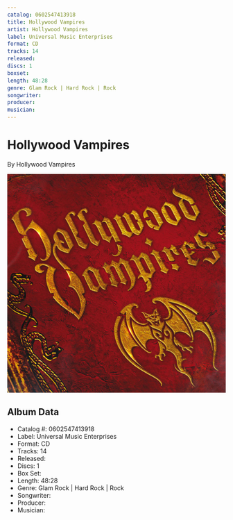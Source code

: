```yaml
---
catalog: 0602547413918
title: Hollywood Vampires
artist: Hollywood Vampires
label: Universal Music Enterprises
format: CD
tracks: 14
released: 
discs: 1
boxset: 
length: 48:28
genre: Glam Rock | Hard Rock | Rock
songwriter: 
producer: 
musician: 
---
```


# Hollywood Vampires

By Hollywood Vampires

![](../../assets/cdcovers/Hollywood_Vampires-Hollywood_Vampires.png)

## Album Data

- Catalog #: 0602547413918
- Label: Universal Music Enterprises
- Format: CD
- Tracks: 14
- Released: 
- Discs: 1
- Box Set: 
- Length: 48:28
- Genre: Glam Rock | Hard Rock | Rock
- Songwriter: 
- Producer: 
- Musician: 


